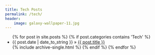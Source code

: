 ```yaml
---
title: Tech Posts
permalink: /tech/
header:
    image: galaxy-wallpaper-11.jpg
---
```


<ul class="posts">
{% for post in site.posts %}
    {% if post.categories contains 'Tech' %}
        <li><span>{{ post.date | date_to_string }}</span> &raquo; <a href="{{ BASE_PATH }}{{ post.url }}">{{ post.title }}</a></li>
            {% include archive-single.html %}
    {% endif %}
{% endfor %}
</ul>
